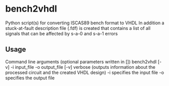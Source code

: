 # bench2vhdl
Python script(s) for converting ISCAS89 bench format to VHDL
In addition a stuck-at-fault description file (<entityname>.fdf) is created that contains
a list of all signals that can be affected by s-a-0 and s-a-1 errors

## Usage
Command line arguments (optional parameters written in [])
bench2vhdl [-v] -i input_file -o output_file
[-v]	verbose (outputs information about the processed circuit and the created VHDL design)
-i 	specifies the input file
-o 	specifies the output file



 
